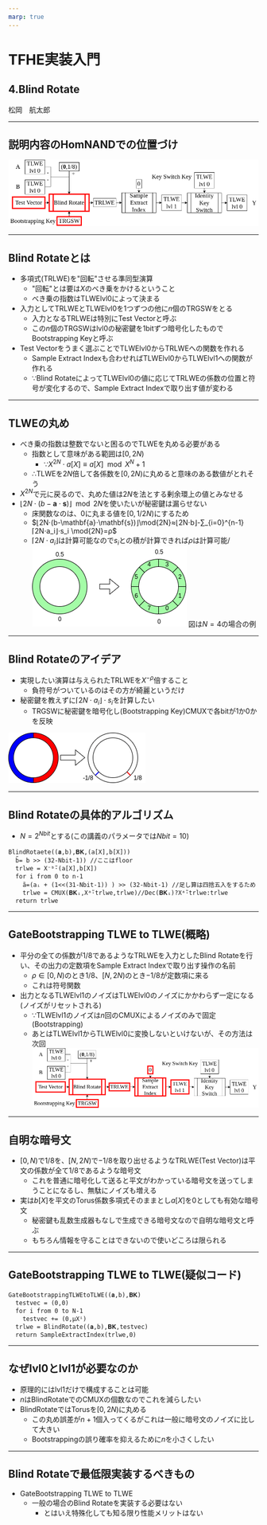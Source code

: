 ```yaml
---
marp: true
---
```

<!-- 
theme: default
size: 16:9
paginate: true
footer : ![](../../image/ccbysa.png) [licence](https://creativecommons.org/licenses/by-sa/4.0/)
style: |
  h1, h2, h3, h4, h5, header, footer {
        color: white;
    }
  section {
    background-color: #505050;
    color:white
  }
  table{
      color:black
  }
  code{
    color:black
  }
    a {
    font-weight:bold;
    color:#F00;
  } 
-->

<!-- page_number: true -->

# TFHE実装入門

## 4.Blind Rotate

松岡　航太郎

---

## 説明内容のHomNANDでの位置づけ

![](../../image/BlindRotateHomNANDdiagram.png)

---

## Blind Rotateとは

- 多項式(TRLWE)を"回転"させる準同型演算
  - "回転"とは要は$X$のべき乗をかけるということ
  - べき乗の指数はTLWElvl0によって決まる
- 入力としてTRLWEとTLWElvl0を1つずつの他に$n$個のTRGSWをとる
  - 入力となるTRLWEは特別にTest Vectorと呼ぶ
  - この$n$個のTRGSWはlvl0の秘密鍵を1bitずつ暗号化したものでBootstrapping Keyと呼ぶ
- Test Vectorをうまく選ぶことでTLWElvl0からTRLWEへの関数を作れる
  - Sample Extract Indexも合わせればTLWElvl0からTLWElvl1への関数が作れる
  - ∵Blind RotateによってTLWElvl0の値に応じてTRLWEの係数の位置と符号が変化するので、Sample Extract Indexで取り出す値が変わる

---

## TLWEの丸め

- べき乗の指数は整数でないと困るのでTLWEを丸める必要がある
  - 指数として意味がある範囲は$[0,2N)$
    - ∵$X^{2N}⋅a[X]≡a[X] \mod{X^{N}+1}$
  - ∴TLWEを$2N$倍して各係数を$[0,2N)$に丸めると意味のある数値がとれそう
- $X^{2N}$で元に戻るので、丸めた値は$2N$を法とする剰余環上の値とみなせる
- $⌊2N⋅(b-\mathbf{a}⋅\mathbf{s})⌋\mod{2N}$を使いたいが秘密鍵は漏らせない
  - 床関数なのは、$0$に丸まる値を$[0,1/2N)$にするため
  - $⌊2N⋅(b-\mathbf{a}⋅\mathbf{s})⌋\mod{2N}≈⌊2N⋅b⌋-∑_{i=0}^{n-1}⌈2N⋅a_i⌋⋅s_i \mod{2N}=ρ$
  - $⌈2N⋅a_i⌋$は計算可能なので$s_i$との積が計算できれば$ρ$は計算可能/
![w:300px](../../image/RotateRound.png) 図は$N=4$の場合の例

---

## Blind Rotateのアイデア

- 実現したい演算は与えられたTRLWEを$X^{-\rho}$倍すること
  - 負符号がついているのはその方が綺麗というだけ
- 秘密鍵を教えずに$⌈2N⋅a_i⌋⋅s_i$を計算したい
  - TRGSWに秘密鍵を暗号化し(Bootstrapping Key)CMUXで各bitが1か0かを反映
  
![](../../image/BlindRotate.png)

---

## Blind Rotateの具体的アルゴリズム

- $N=2^{Nbit}$とする(この講義のパラメータでは$Nbit=10$)
```
BlindRotaete((𝐚,b),𝐁𝐊,(a[X],b[X]))
  b̃= b >> (32-Nbit-1)) //ここはfloor
  trlwe = X⁻ᵇ̃⋅(a[X],b[X])
  for i from 0 to n-1
    ã=(aᵢ + (1<<(31-Nbit-1)) ) >> (32-Nbit-1) //足し算は四捨五入をするため
    trlwe = CMUX(𝐁𝐊ᵢ,Xᵃ̃⋅trlwe,trlwe)//Dec(𝐁𝐊ᵢ)?Xᵃ̃⋅trlwe:trlwe
  return trlwe
```
---

## GateBootstrapping TLWE to TLWE(概略)

- 平分の全ての係数が$1/8$であるようなTRLWEを入力としたBlind Rotateを行い、その出力の定数項をSample Extract Indexで取り出す操作の名前
  - $ρ∈[0,N)$のとき$1/8$、$[N,2N)$のとき$-1/8$が定数項に来る
  - これは符号関数
- 出力となるTLWElvl1のノイズはTLWElvl0のノイズにかかわらず一定になる(ノイズがリセットされる)
  - ∵TLWElvl1のノイズは$n$回のCMUXによるノイズのみで固定(Bootstrapping)
  - あとはTLWElvl1からTLWElvl0に変換しないといけないが、その方法は次回
![](../../image/TLWE2TLWEHomNANDdiagram.png)
---

## 自明な暗号文

- $[0,N)$で$1/8$を、$[N,2N)$で$-1/8$を取り出せるようなTRLWE(Test Vector)は平文の係数が全て$1/8$であるような暗号文
  - これを普通に暗号化して送ると平文がわかっている暗号文を送ってしまうことになるし、無駄にノイズも増える
- 実は$b[X]$を平文のTorus係数多項式そのままとし$a[X]$を0としても有効な暗号文
  - 秘密鍵も乱数生成器もなしで生成できる暗号文なので自明な暗号文と呼ぶ
  - もちろん情報を守ることはできないので使いどころは限られる

---

## GateBootstrapping TLWE to TLWE(疑似コード)

```
GateBootstrappingTLWEtoTLWE((𝐚,b),𝐁𝐊)
  testvec = (0,0)
  for i from 0 to N-1
    testvec += (0,μXⁱ)
  trlwe = BlindRotate((𝐚,b),𝐁𝐊,testvec)
  return SampleExtractIndex(trlwe,0)
```

---

## なぜlvl0とlvl1が必要なのか

- 原理的にはlvl1だけで構成することは可能
- $n$はBlindRotateでのCMUXの個数なのでこれを減らしたい
- BlindRotateではTorusを$[0,2N)$に丸める
  - この丸め誤差が$n+1$個入ってくるがこれは一般に暗号文のノイズに比して大きい
  - Bootstrappingの誤り確率を抑えるために$n$を小さくしたい

---

## Blind Rotateで最低限実装するべきもの

- GateBootstrapping TLWE to TLWE
  - 一般の場合のBlind Rotateを実装する必要はない
    - とはいえ特殊化しても知る限り性能メリットはない
